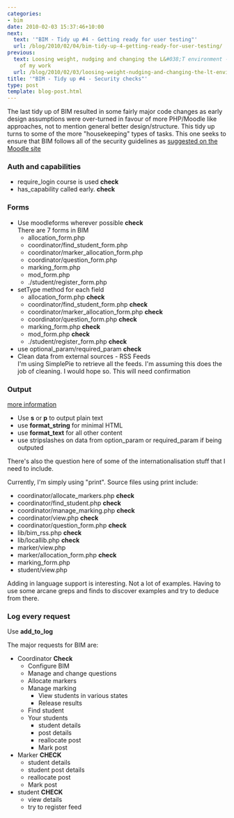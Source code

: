 ```yaml
---
categories:
- bim
date: 2010-02-03 15:37:46+10:00
next:
  text: '"BIM - Tidy up #4 - Getting ready for user testing"'
  url: /blog/2010/02/04/bim-tidy-up-4-getting-ready-for-user-testing/
previous:
  text: Loosing weight, nudging and changing the L&#038;T environment - early foundations
    of my work
  url: /blog/2010/02/03/loosing-weight-nudging-and-changing-the-lt-environment-early-foundations-of-my-work/
title: '"BIM - Tidy up #4 - Security checks"'
type: post
template: blog-post.html
---
```

The last tidy up of BIM resulted in some fairly major code changes as early design assumptions were over-turned in favour of more PHP/Moodle like approaches, not to mention general better design/structure. This tidy up turns to some of the more "housekeeping" types of tasks. This one seeks to ensure that BIM follows all of the security guidelines as [suggested on the Moodle site](http://docs.moodle.org/en/Development:Security)

### Auth and capabilities

- require\_login course is used **check**
- has\_capability called early. **check**

### Forms

- Use moodleforms wherever possible **check**  
    There are 7 forms in BIM
    - allocation\_form.php
    - coordinator/find\_student\_form.php
    - coordinator/marker\_allocation\_form.php
    - coordinator/question\_form.php
    - marking\_form.php
    - mod\_form.php
    - ./student/register\_form.php
- setType method for each field
    - allocation\_form.php **check**
    - coordinator/find\_student\_form.php **check**
    - coordinator/marker\_allocation\_form.php **check**
    - coordinator/question\_form.php **check**
    - marking\_form.php **check**
    - mod\_form.php **check**
    - ./student/register\_form.php **check**
- use optional\_param/required\_param **check**
- Clean data from external sources - RSS Feeds  
    I'm using SimplePie to retrieve all the feeds. I'm assuming this does the job of cleaning. I would hope so. This will need confirmation

### Output

[more information](http://docs.moodle.org/en/Development:Output_functions)

- Use **s** or **p** to output plain text
- use **format\_string** for minimal HTML
- use **format\_text** for all other content
- use stripslashes on data from option\_param or required\_param if being outputed

There's also the question here of some of the internationalisation stuff that I need to include.

Currently, I'm simply using "print". Source files using print include:

- coordinator/allocate\_markers.php **check**
- coordinator/find\_student.php **check**
- coordinator/manage\_marking.php **check**
- coordinator/view.php **check**
- coordinator/question\_form.php **check**
- lib/bim\_rss.php **check**
- lib/locallib.php **check**
- marker/view.php
- marker/allocation\_form.php **check**
- marking\_form.php
- student/view.php

Adding in language support is interesting. Not a lot of examples. Having to use some arcane greps and finds to discover examples and try to deduce from there.

### Log every request

Use **add\_to\_log**

The major requests for BIM are:

- Coordinator **Check**
    - Configure BIM
    - Manage and change questions
    - Allocate markers
    - Manage marking
        - View students in various states
        - Release results
    - Find student
    - Your students
        - student details
        - post details
        - reallocate post
        - Mark post
- Marker **CHECK**
    - student details
    - student post details
    - reallocate post
    - Mark post
- student **CHECK**
    - view details
    - try to register feed